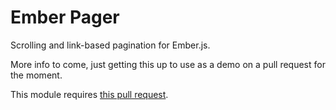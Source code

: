 # Ember Pager

Scrolling and link-based pagination for Ember.js.

More info to come, just getting this up to use as a demo on a pull request for the moment.

This module requires [this pull request](https://github.com/emberjs/data/pull/1517).
